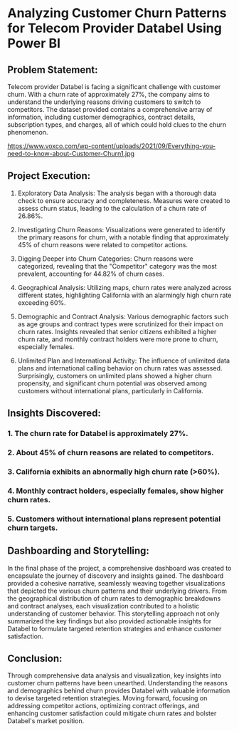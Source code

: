 # Analyzing Customer Churn Patterns for Telecom Provider Databel Using Power BI

## Problem Statement:
Telecom provider Databel is facing a significant challenge with customer churn. With a churn rate of approximately 27%, the company aims to understand the underlying reasons driving customers to switch to competitors. The dataset provided contains a comprehensive array of information, including customer demographics, contract details, subscription types, and charges, all of which could hold clues to the churn phenomenon.

https://www.voxco.com/wp-content/uploads/2021/09/Everything-you-need-to-know-about-Customer-Churn1.jpg

## Project Execution:

1. Exploratory Data Analysis: The analysis began with a thorough data check to ensure accuracy and completeness. Measures were created to assess churn status, leading to the calculation of a churn rate of 26.86%.

2. Investigating Churn Reasons: Visualizations were generated to identify the primary reasons for churn, with a notable finding that approximately 45% of churn reasons were related to competitor actions.

3. Digging Deeper into Churn Categories: Churn reasons were categorized, revealing that the "Competitor" category was the most prevalent, accounting for 44.82% of churn cases.

4. Geographical Analysis: Utilizing maps, churn rates were analyzed across different states, highlighting California with an alarmingly high churn rate exceeding 60%.

4. Demographic and Contract Analysis: Various demographic factors such as age groups and contract types were scrutinized for their impact on churn rates. Insights revealed that senior citizens exhibited a higher churn rate, and monthly contract holders were more prone to churn, especially females.

6. Unlimited Plan and International Activity: The influence of unlimited data plans and international calling behavior on churn rates was assessed. Surprisingly, customers on unlimited plans showed a higher churn propensity, and significant churn potential was observed among customers without international plans, particularly in California.

## Insights Discovered:

### 1. The churn rate for Databel is approximately 27%.
### 2. About 45% of churn reasons are related to competitors.
### 3. California exhibits an abnormally high churn rate (>60%).
### 4. Monthly contract holders, especially females, show higher churn rates.
### 5. Customers without international plans represent potential churn targets.

## Dashboarding and Storytelling:
In the final phase of the project, a comprehensive dashboard was created to encapsulate the journey of discovery and insights gained. The dashboard provided a cohesive narrative, seamlessly weaving together visualizations that depicted the various churn patterns and their underlying drivers. From the geographical distribution of churn rates to demographic breakdowns and contract analyses, each visualization contributed to a holistic understanding of customer behavior. This storytelling approach not only summarized the key findings but also provided actionable insights for Databel to formulate targeted retention strategies and enhance customer satisfaction.

## Conclusion:
Through comprehensive data analysis and visualization, key insights into customer churn patterns have been unearthed. Understanding the reasons and demographics behind churn provides Databel with valuable information to devise targeted retention strategies. Moving forward, focusing on addressing competitor actions, optimizing contract offerings, and enhancing customer satisfaction could mitigate churn rates and bolster Databel's market position.





